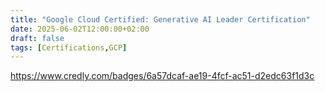 ```yaml
---
title: "Google Cloud Certified: Generative AI Leader Certification"
date: 2025-06-02T12:00:00+02:00
draft: false
tags: [Certifications,GCP]
---
```

https://www.credly.com/badges/6a57dcaf-ae19-4fcf-ac51-d2edc63f1d3c